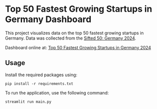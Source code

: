 # Top 50 Fastest Growing Startups in Germany Dashboard

This project visualizes data on the top 50 fastest growing startups in Germany. Data was collected from the [Sifted 50: Germany 2024](https://sifted.eu/leaderboards/germany-2024).

Dashboard online at: [Top 50 Fastest Growing Startups in Germany 2024](https://startups-sifted-50-germany-2024.streamlit.app/)

## Usage

Install the required packages using:

```
pip install -r requirements.txt
```


To run the application, use the following command:
  
```
streamlit run main.py
```